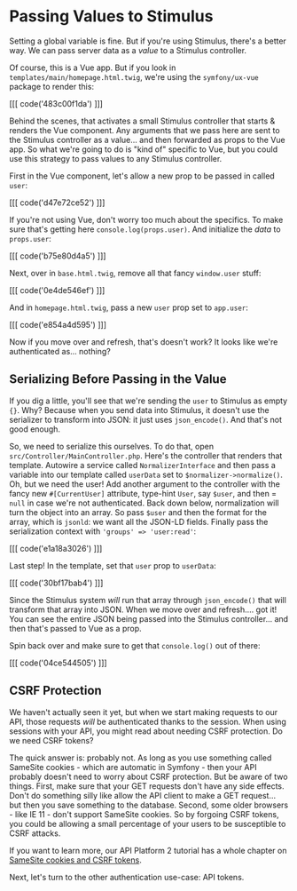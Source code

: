 # Passing Values to Stimulus

Setting a global variable is fine. But if you're using Stimulus, there's a better
way. We can pass server data as a *value* to a Stimulus controller.

Of course, this is a Vue app. But if you look in `templates/main/homepage.html.twig`,
we're using the `symfony/ux-vue` package to render this:

[[[ code('483c00f1da') ]]]

Behind the scenes, that activates a small Stimulus controller that starts & renders
the Vue component. Any arguments that we pass here are sent to the Stimulus controller
as a value... and then forwarded as props to the Vue app. So what we're going
to do is "kind of" specific to Vue, but you could use this strategy to pass values
to any Stimulus controller.

First in the Vue component, let's allow a new prop to be passed in called `user`:

[[[ code('d47e72ce52') ]]]

If you're not using Vue, don't worry too much about the specifics. To make sure
that's getting here `console.log(props.user)`. And initialize the *data* to
`props.user`:

[[[ code('b75e80d4a5') ]]]

Next, over in `base.html.twig`, remove all that fancy `window.user` stuff:

[[[ code('0e4de546ef') ]]]

And in `homepage.html.twig`, pass a new `user` prop set to `app.user`:

[[[ code('e854a4d595') ]]]

Now if you move over and refresh, that's doesn't work? It looks like we're
authenticated as... nothing?

## Serializing Before Passing in the Value

If you dig a little, you'll see that we're sending the `user` to Stimulus as
empty `{}`. Why? Because when you send data into Stimulus, it doesn't use the
serializer to transform into JSON: it just uses `json_encode()`. And that's not
good enough.

So, we need to serialize this ourselves. To do that, open
`src/Controller/MainController.php`. Here's the controller that renders that template.
Autowire a service called `NormalizerInterface` and then pass a variable into our
template called `userData` set to `$normalizer->normalize()`. Oh, but we need the
user! Add another argument to the controller with the fancy new
`#[CurrentUser]` attribute, type-hint `User`, say `$user`, and then = `null` in
case we're not authenticated. Back down below, normalization will turn the object
into an array. So pass `$user` and then the format for the array, which is `jsonld`:
we want all the JSON-LD fields. Finally pass the serialization context with
`'groups' => 'user:read'`:

[[[ code('e1a18a3026') ]]]

Last step! In the template, set that `user` prop to `userData`:

[[[ code('30bf17bab4') ]]]

Since the Stimulus system *will* run that array through `json_encode()` that will
transform that array into JSON. When we move over and refresh.... got it! You can
see the entire JSON being passed into the Stimulus controller... and then that's
passed to Vue as a prop.

Spin back over and make sure to get that `console.log()` out of there:

[[[ code('04ce544505') ]]]

## CSRF Protection

We haven't actually seen it yet, but when we start making requests to our API, those
requests *will* be authenticated thanks to the session. When using sessions with
your  API, you might read about needing CSRF protection. Do we need CSRF tokens?

The quick answer is: probably not. As long as you use something called SameSite
cookies - which are automatic in Symfony - then your API probably doesn't need
to worry about CSRF protection. But be aware of two things. First, make sure that
your GET requests don't have any side effects. Don't do something silly like allow
the API client to make a GET request... but then you save something to the database.
Second, some older browsers - like IE 11 - don't support SameSite cookies. So by
forgoing CSRF tokens, you could be allowing a small percentage of your users to
be susceptible to CSRF attacks.

If you want to learn more, our API Platform 2 tutorial has a whole chapter on
[SameSite cookies and CSRF tokens](https://symfonycasts.com/screencast/api-platform-security/samesite-csrf).

Next, let's turn to the other authentication use-case: API tokens.
